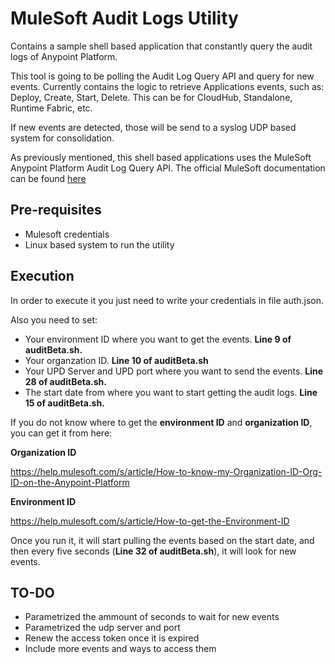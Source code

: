 # MuleSoft Audit Logs Utility
Contains a sample shell based application that constantly query the audit logs of Anypoint Platform.

This tool is going to be polling the Audit Log Query API and query for new events. Currently contains the logic to retrieve Applications events, such as: Deploy, Create, Start, Delete. This can be for CloudHub, Standalone, Runtime Fabric, etc.

If new events are detected, those will be send to a syslog UDP based system for consolidation.

As previously mentioned, this shell based applications uses the MuleSoft Anypoint Platform Audit Log Query API. The official MuleSoft documentation can be found [here](https://anypoint.mulesoft.com/exchange/portals/anypoint-platform/f1e97bc6-315a-4490-82a7-23abe036327a.anypoint-platform/audit-log-query-api/)

## Pre-requisites

- Mulesoft credentials
- Linux based system to run the utility

## Execution

In order to execute it you just need to write your credentials in file auth.json.

Also you need to set:
- Your environment ID where you want to get the events. **Line 9 of auditBeta.sh.**
- Your organzation ID. **Line 10 of auditBeta.sh**
- Your UPD Server and UPD port where you want to send the events. **Line 28 of auditBeta.sh.**
- The start date from where you want to start getting the audit logs. **Line 15 of auditBeta.sh.**

If you do not know where to get the **environment ID** and **organization ID**, you can get it from here:

**Organization ID** 

https://help.mulesoft.com/s/article/How-to-know-my-Organization-ID-Org-ID-on-the-Anypoint-Platform 

**Environment ID** 

https://help.mulesoft.com/s/article/How-to-get-the-Environment-ID

Once you run it, it will start pulling the events based on the start date, and then every five seconds (**Line 32 of auditBeta.sh**), it will look for new events.


## TO-DO

- Parametrized the ammount of seconds to wait for new events
- Parametrized the udp server and port
- Renew the access token once it is expired
- Include more events and ways to access them
